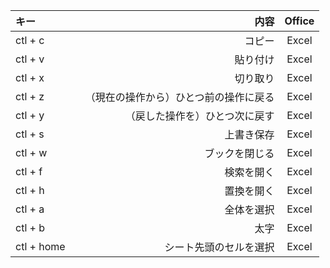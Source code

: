 
| キー | 内容 | Office |
|:-----------|------------:|:------------:|
| ctl + c       |        コピー |     Excel     |
| ctl + v       |        貼り付け |     Excel     |
| ctl + x     |      切り取り |    Excel    |
| ctl + z         |     （現在の操作から）ひとつ前の操作に戻る　|      Excel      |
| ctl + y       |       （戻した操作を）ひとつ次に戻す |    Excel    |
| ctl + s    |     上書き保存 |   Excel    |
| ctl + w    |     ブックを閉じる |   Excel    |
| ctl + f    |     検索を開く |   Excel    |
| ctl + h    |     置換を開く |   Excel    |
| ctl + a    |     全体を選択 |   Excel    |
| ctl + b    |     太字 |   Excel    |
| ctl + home    |     シート先頭のセルを選択 |   Excel    |

